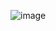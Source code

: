![image](https://github.com/maayanswisa/Calculator/assets/120381527/74b77579-ffd4-41ee-85e4-de72c8782431)
